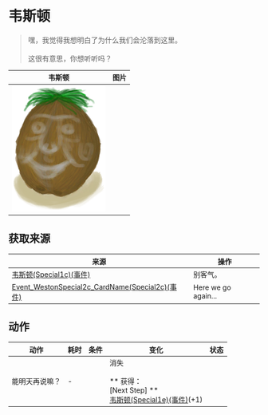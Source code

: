 # 韦斯顿  
> 嘿，我觉得我想明白了为什么我们会沦落到这里。<br><br>这很有意思，你想听听吗？  
  
  韦斯顿  |   图片   
 ----  |  ----:   
   |  <img decoding="async" src="Sprite/Weston.png" href="a.md" style="max-width:300px;max-height:300px;">   
  
## 获取来源  
来源  |  操作  
----  |  ----  
[韦斯顿(Special1c)(事件)](Event_WestonSpecial1c.md)  |  别客气。  
[Event_WestonSpecial2c_CardName(Special2c)(事件)](Event_WestonSpecial2c.md)  |  Here we go again...  
## 动作  
动作  |  耗时  |  条件  |  变化  |  状态  
----  |  ----  |  ----  |  ----  |  ----  
能明天再说嘛？<br>  |  -  |    |  消失<br><br>** 获得： **<br>** [Next Step] **<br>  [韦斯顿(Special1e)(事件)](Event_WestonSpecial1e.md)(+1)<br>  |    
